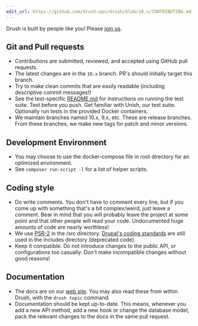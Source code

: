 ```yaml
---
edit_url: https://github.com/drush-ops/drush/blob/10.x/CONTRIBUTING.md
---
```

Drush is built by people like you! Please [join us](https://github.com/drush-ops/drush).

## Git and Pull requests
* Contributions are submitted, reviewed, and accepted using GitHub pull requests.
* The latest changes are in the `10.x` branch. PR's should initially target this branch.
* Try to make clean commits that are easily readable (including descriptive commit messages!)
* See the test-specific [README.md](https://github.com/drush-ops/drush/blob/10.x/tests/README.md) for instructions on running the test suite. Test before you push. Get familiar with Unish, our test suite. Optionally run tests in the provided Docker containers.
* We maintain branches named 10.x, 9.x, etc. These are release branches. From these branches, we make new tags for patch and minor versions.

## Development Environment
* You may choose to use the docker-compose file in root directory for an optimized environment.
* See `composer run-script -l` for a list of helper scripts.

## Coding style
* Do write comments. You don't have to comment every line, but if you come up with something that's a bit complex/weird, just leave a comment. Bear in mind that you will probably leave the project at some point and that other people will read your code. Undocumented huge amounts of code are nearly worthless!
* We use [PSR-2](https://www.php-fig.org/psr/psr-2/) in the /src directory. [Drupal's coding standards](https://drupal.org/coding-standards) are still used in the includes directory (deprecated code).
* Keep it compatible. Do not introduce changes to the public API, or configurations too casually. Don't make incompatible changes without good reasons!

## Documentation
* The docs are on our [web site](https://www.drush.org). You may also read these from within Drush, with the `drush topic` command.
* Documentation should be kept up-to-date. This means, whenever you add a new API method, add a new hook or change the database model, pack the relevant changes to the docs in the same pull request.
